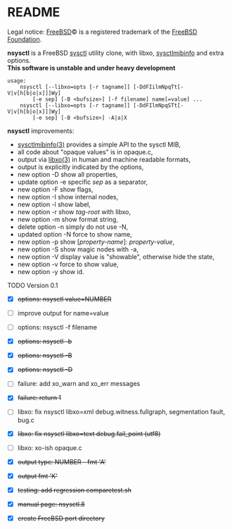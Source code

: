 README
======

Legal notice: [FreeBSD](http://www.freebsd.org)&copy; is a registered trademark of the [FreeBSD Foundation](https://www.freebsdfoundation.org).  

**nsysctl** is a FreeBSD [sysctl](https://man.freebsd.org/sysctl/8) 
utility clone,  with libxo, [sysctlmibinfo](https://wiki.freebsd.org/AlfonsoSiciliano/sysctlmibinfo) and extra options.  
**This software is unstable and under heavy development**  
```
usage:
	nsysctl [--libxo=opts [-r tagname]] [-DdFIilmNpqTt[-V|v[h[b|o|x]]]Wy]
		[-e sep] [-B <bufsize>] [-f filename] name[=value] ...
	nsysctl [--libxo=opts [-r tagname]] [-DdFIlmNpqSTt[-V|v[h[b|o|x]]]Wy]
		[-e sep] [-B <bufsize>] -A|a|X
```

**nsysctl** improvements: 

 * [sysctlmibinfo(3)](https://wiki.freebsd.org/AlfonsoSiciliano/sysctlmibinfo) provides a simple API to the sysctl MIB, 
 * all code about "opaque values" is in opaque.c, 
 * output via [libxo(3)](https://wiki.freebsd.org/LibXo) in human and machine readable formats,
 * output is explicitly indicated by the options,
 * new option -D show all properties,
 * update option -e specific _sep_ as a separator,
 * new option -F show flags,
 * new option -I show internal nodes,
 * new option -l show label,
 * new option -r show _tag-root_ with libxo,
 * new option -m show format string,
 * delete option -n simply do not use -N,
 * updated option -N force to show name,
 * new option -p show [_property-name_]: _property-value_,
 * new option -S show magic nodes with -a,
 * new option -V display value is "showable", otherwise hide the state,
 * new option -v force to show value,
 * new option -y show id.


TODO Version 0.1

 * [X] ~~options: nsysctl value=NUMBER~~
 * [ ] improve output for name=value
 * [ ] options: nsysctl -f filename
 * [X] ~~options: nsysctl -b~~
 * [X] ~~options: nsysctl -B~~
 * [X] ~~options: nsysctl -D~~
 * [ ] failure: add xo\_warn and xo\_err messages
 * [X] ~~failure: return 1~~
 * [ ] libxo: fix nsysctl libxo=xml debug.witness.fullgraph, segmentation fault, bug.c
 * [X] ~~libxo: fix nsysctl libxo=text debug.fail\_point  (utf8)~~
 * [ ] libxo: xo-ish opaque.c
 * [X] ~~output type: NUMBER - fmt 'A'~~
 * [X] ~~output fmt 'K'~~
 * [X] ~~testing: add regression comparetest.sh~~
 * [X] ~~manual page: nsysctl.8~~
 * [X] ~~create FreeBSD port directory~~

